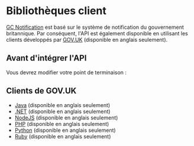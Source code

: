 # Bibliothèques client

[GC Notification](https://notification.canada.ca/?lang=fr) est basé sur le système de notification du gouvernement britannique. Par conséquent, l'API est également disponible en utilisant les clients développés par [GOV.UK](https://www.notifications.service.gov.uk/) (disponible en anglais seulement).

## Avant d'intégrer l'API

Vous devrez modifier votre point de terminaison :

<Content :page-key="$site.pages.find(p => p.relativePath === 'en/_api_endpoints.md').key"/>

## Clients de GOV.UK

* [Java](https://docs.notifications.service.gov.uk/java.html) (disponible en anglais seulement)
* [.NET](https://docs.notifications.service.gov.uk/net.html)  (disponible en anglais seulement)
* [NodeJS](https://docs.notifications.service.gov.uk/node.html)  (disponible en anglais seulement)
* [PHP](https://docs.notifications.service.gov.uk/php.html)  (disponible en anglais seulement)
* [Python](https://docs.notifications.service.gov.uk/python.html)  (disponible en anglais seulement)
* [Ruby](https://docs.notifications.service.gov.uk/ruby.html)  (disponible en anglais seulement)
